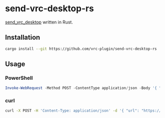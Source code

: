# send-vrc-desktop-rs

[send_vrc_desktop](https://github.com/bootjp/send_vrc_desktop) written in Rust.

## Installation

```sh
cargo install --git https://github.com/vrc-plugin/send-vrc-desktop-rs
```

## Usage

### PowerShell

```ps1
Invoke-WebRequest -Method POST -ContentType application/json -Body '{ "url": "https://www.youtube.com/watch?v=c-ZWPYJYiAg"}' http://localhost:11400/url
```

### curl

```sh
curl -X POST -H 'Content-Type: application/json' -d '{ "url": "https://www.youtube.com/watch?v=c-ZWPYJYiAg" }' http://localhost:11400/url
```
